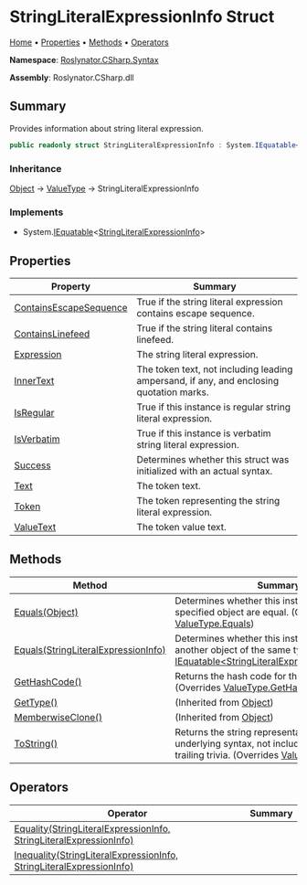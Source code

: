 <a name="_top"></a>

# StringLiteralExpressionInfo Struct

[Home](../../../../README.md#_top) &#x2022; [Properties](#properties) &#x2022; [Methods](#methods) &#x2022; [Operators](#operators)

**Namespace**: [Roslynator.CSharp.Syntax](../README.md#_top)

**Assembly**: Roslynator\.CSharp\.dll

## Summary

Provides information about string literal expression\.

```csharp
public readonly struct StringLiteralExpressionInfo : System.IEquatable<StringLiteralExpressionInfo>
```

### Inheritance

[Object](https://docs.microsoft.com/en-us/dotnet/api/system.object) &#x2192; [ValueType](https://docs.microsoft.com/en-us/dotnet/api/system.valuetype) &#x2192; StringLiteralExpressionInfo

### Implements

* System\.[IEquatable](https://docs.microsoft.com/en-us/dotnet/api/system.iequatable-1)\<[StringLiteralExpressionInfo](#_top)>

## Properties

| Property | Summary |
| -------- | ------- |
| [ContainsEscapeSequence](ContainsEscapeSequence/README.md#_top) | True if the string literal expression contains escape sequence\. |
| [ContainsLinefeed](ContainsLinefeed/README.md#_top) | True if the string literal contains linefeed\. |
| [Expression](Expression/README.md#_top) | The string literal expression\. |
| [InnerText](InnerText/README.md#_top) | The token text, not including leading ampersand, if any, and enclosing quotation marks\. |
| [IsRegular](IsRegular/README.md#_top) | True if this instance is regular string literal expression\. |
| [IsVerbatim](IsVerbatim/README.md#_top) | True if this instance is verbatim string literal expression\. |
| [Success](Success/README.md#_top) | Determines whether this struct was initialized with an actual syntax\. |
| [Text](Text/README.md#_top) | The token text\. |
| [Token](Token/README.md#_top) | The token representing the string literal expression\. |
| [ValueText](ValueText/README.md#_top) | The token value text\. |

## Methods

| Method | Summary |
| ------ | ------- |
| [Equals(Object)](Equals/README.md#Roslynator_CSharp_Syntax_StringLiteralExpressionInfo_Equals_System_Object_) | Determines whether this instance and a specified object are equal\. \(Overrides [ValueType.Equals](https://docs.microsoft.com/en-us/dotnet/api/system.valuetype.equals)\) |
| [Equals(StringLiteralExpressionInfo)](Equals/README.md#Roslynator_CSharp_Syntax_StringLiteralExpressionInfo_Equals_Roslynator_CSharp_Syntax_StringLiteralExpressionInfo_) | Determines whether this instance is equal to another object of the same type\. \(Implements [IEquatable\<StringLiteralExpressionInfo>.Equals](https://docs.microsoft.com/en-us/dotnet/api/system.iequatable-1.equals)\) |
| [GetHashCode()](GetHashCode/README.md#_top) | Returns the hash code for this instance\. \(Overrides [ValueType.GetHashCode](https://docs.microsoft.com/en-us/dotnet/api/system.valuetype.gethashcode)\) |
| [GetType()](https://docs.microsoft.com/en-us/dotnet/api/system.object.gettype) |  \(Inherited from [Object](https://docs.microsoft.com/en-us/dotnet/api/system.object)\) |
| [MemberwiseClone()](https://docs.microsoft.com/en-us/dotnet/api/system.object.memberwiseclone) |  \(Inherited from [Object](https://docs.microsoft.com/en-us/dotnet/api/system.object)\) |
| [ToString()](ToString/README.md#_top) | Returns the string representation of the underlying syntax, not including its leading and trailing trivia\. \(Overrides [ValueType.ToString](https://docs.microsoft.com/en-us/dotnet/api/system.valuetype.tostring)\) |

## Operators

| Operator | Summary |
| -------- | ------- |
| [Equality(StringLiteralExpressionInfo, StringLiteralExpressionInfo)](op_Equality/README.md#_top) | |
| [Inequality(StringLiteralExpressionInfo, StringLiteralExpressionInfo)](op_Inequality/README.md#_top) | |

